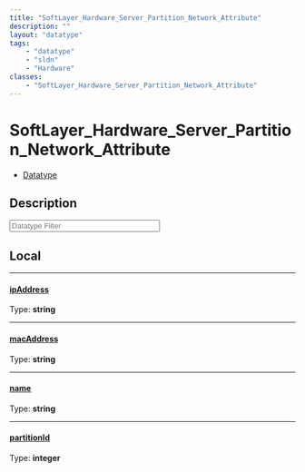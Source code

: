 ```yaml
---
title: "SoftLayer_Hardware_Server_Partition_Network_Attribute"
description: ""
layout: "datatype"
tags:
    - "datatype"
    - "sldn"
    - "Hardware"
classes:
    - "SoftLayer_Hardware_Server_Partition_Network_Attribute"
---
```


# SoftLayer_Hardware_Server_Partition_Network_Attribute
<div id='service-datatype'>
    <ul id='sldn-reference-tabs'>
        <li id='datatype'> <a href='/reference/datatypes/SoftLayer_Hardware_Server_Partition_Network_Attribute' >Datatype</a></li>
    </ul>
</div>

## Description 








<!-- Filer BEGIN -->
<div class="view-filters">
        <div class="clearfix">
            <div class="search-input-box">
                <input placeholder="Datatype Filter" onkeyup="titleSearch(inputId='prop-input', divId='properties', elementClass='prop-row')" 
                    type="text" id="prop-input" value="" size="30" maxlength="128" class="form-text">
            </div>
        </div>
</div>
<!-- Filer END -->

<div id="properties" class="content">
<div id="localProperties" class="prop-content" >

## Local
<div class="prop-row">

-----
[ipAddress]: #ipaddress
#### [ipAddress]
  
<span class="type-label">Type: </span>**string**  



</div>
<div class="prop-row">

-----
[macAddress]: #macaddress
#### [macAddress]
  
<span class="type-label">Type: </span>**string**  



</div>
<div class="prop-row">

-----
[name]: #name
#### [name]
  
<span class="type-label">Type: </span>**string**  



</div>
<div class="prop-row">

-----
[partitionId]: #partitionid
#### [partitionId]
  
<span class="type-label">Type: </span>**integer**  



</div>
</div>
<!-- LOCAL PROPERTY END -->

</div>


